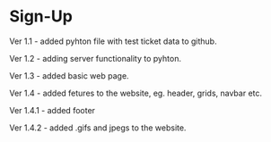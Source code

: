 # Sign-Up

Ver 1.1 - added pyhton file with test ticket data to github.

Ver 1.2 - adding server functionality to pyhton.

Ver 1.3 - added basic web page.

Ver 1.4 - added fetures to the website, eg. header, grids, navbar etc.

Ver 1.4.1 - added footer 

Ver 1.4.2 - added .gifs and jpegs to the website.